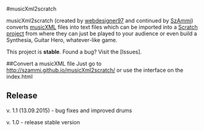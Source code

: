#musicXml2scratch

musicXml2scratch (created by [webdesigner97](https://github.com/webdesigner97) and continued by [SzAmmi](https://github.com/SzAmmi)) converts [musicXML](http://www.musicxml.org/) files
into text files which can be imported into a [Scratch project](https://scratch.mit.edu/projects/61176034/)
from where they can just be played to your audience or even build a Synthesia, Guitar Hero,
whatever-like game.

This project is **stable**. Found a bug? Visit the [Issues].

##Convert a musicXML file
    Just go to http://szammi.github.io/musicXml2scratch/ or use the interface on the index.html
    
## Release
v. 1.1 (13.09.2015) - bug fixes and improved drums

v. 1.0 - release stable version
